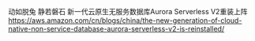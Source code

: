 动如脱兔 静若磐石 新一代云原生无服务数据库Aurora Serverless V2重装上阵
https://aws.amazon.com/cn/blogs/china/the-new-generation-of-cloud-native-non-service-database-aurora-serverless-v2-is-reinstalled/